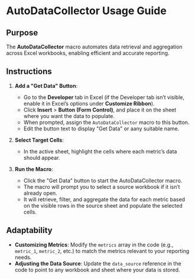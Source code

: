 # AutoDataCollector Usage Guide

## Purpose
The **AutoDataCollector** macro automates data retrieval and aggregation across Excel workbooks, enabling efficient and accurate reporting.

## Instructions

1. **Add a "Get Data" Button**:
   - Go to the **Developer** tab in Excel (if the Developer tab isn’t visible, enable it in Excel’s options under **Customize Ribbon**).
   - Click **Insert** > **Button (Form Control)**, and place it on the sheet where you want the data to populate.
   - When prompted, assign the `AutoDataCollector` macro to this button.
   - Edit the button text to display "Get Data" or aany suitable name.

2. **Select Target Cells**:
   - In the active sheet, highlight the cells where each metric’s data should appear.

3. **Run the Macro**:
   - Click the "Get Data" button to start the AutoDataCollector macro.
   - The macro will prompt you to select a source workbook if it isn’t already open.
   - It will retrieve, filter, and aggregate the data for each metric based on the visible rows in the source sheet and populate the selected cells.

## Adaptability
- **Customizing Metrics**: Modify the `metrics` array in the code (e.g., `metric_1`, `metric_2`, etc.) to match the metrics relevant to your reporting needs.
- **Adjusting the Data Source**: Update the `data_source` reference in the code to point to any workbook and sheet where your data is stored.
